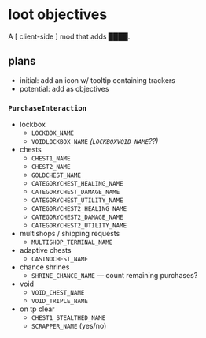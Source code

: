 # loot objectives

A \[ client-side \] mod that adds ████.

## plans

- initial: add an icon w/ tooltip containing trackers
- potential: add as objectives

### `PurchaseInteraction`

- lockbox
    - `LOCKBOX_NAME`
    - `VOIDLOCKBOX_NAME` *(`LOCKBOXVOID_NAME`??)*
- chests
    - `CHEST1_NAME`
    - `CHEST2_NAME`
    - `GOLDCHEST_NAME`
    - `CATEGORYCHEST_HEALING_NAME`
    - `CATEGORYCHEST_DAMAGE_NAME`
    - `CATEGORYCHEST_UTILITY_NAME`
    - `CATEGORYCHEST2_HEALING_NAME`
    - `CATEGORYCHEST2_DAMAGE_NAME`
    - `CATEGORYCHEST2_UTILITY_NAME`
- multishops / shipping requests
    - `MULTISHOP_TERMINAL_NAME`
- adaptive chests
    - `CASINOCHEST_NAME`
- chance shrines
    - `SHRINE_CHANCE_NAME` — count remaining purchases?
- void
    - `VOID_CHEST_NAME`
    - `VOID_TRIPLE_NAME`
- on tp clear
    - `CHEST1_STEALTHED_NAME`
    - `SCRAPPER_NAME` (yes/no)
